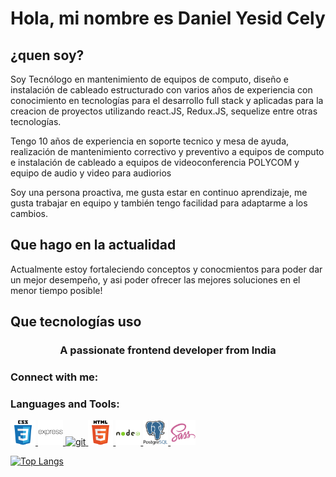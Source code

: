 <h1 align='left'> Hola, <span>mi nombre es Daniel Yesid Cely<span></h1>

  <h2>¿quen soy?</h2>
Soy Tecnólogo en mantenimiento de equipos de computo, diseño e instalación de cableado estructurado con varios años de experiencia con conocimiento en tecnologías
para el desarrollo full stack y aplicadas para la creacion de proyectos utilizando react.JS, Redux.JS, sequelize entre otras tecnologías.
  
  Tengo 10 años de experiencia en soporte tecnico y mesa de ayuda, realización de mantenimiento correctivo y preventivo a equipos de computo e instalación de cableado 
a equipos de videoconferencia POLYCOM y equipo de audio y video para audiorios
  
Soy una persona proactiva, me gusta estar en continuo aprendizaje, me gusta trabajar en equipo y también tengo facilidad para adaptarme a los cambios. 
  
  <h2>Que hago en la actualidad</h2>
  
   Actualmente estoy fortaleciendo conceptos y conocmientos para poder dar un mejor desempeño, y asi poder ofrecer las mejores soluciones en el menor tiempo posible!
  
  <h2>Que tecnologías uso</h2>
  
  <h3 align="center">A passionate frontend developer from India</h3>

<h3 align="left">Connect with me:</h3>
<p align="left">
</p>

<h3 align="left">Languages and Tools:</h3>
<p align="left"> <a href="https://www.w3schools.com/css/" target="_blank" rel="noreferrer"> <img src="https://raw.githubusercontent.com/devicons/devicon/master/icons/css3/css3-original-wordmark.svg" alt="css3" width="40" height="40"/> </a> <a href="https://expressjs.com" target="_blank" rel="noreferrer"> <img src="https://raw.githubusercontent.com/devicons/devicon/master/icons/express/express-original-wordmark.svg" alt="express" width="40" height="40"/> </a> <a href="https://git-scm.com/" target="_blank" rel="noreferrer"> <img src="https://www.vectorlogo.zone/logos/git-scm/git-scm-icon.svg" alt="git" width="40" height="40"/> </a> <a href="https://www.w3.org/html/" target="_blank" rel="noreferrer"> <img src="https://raw.githubusercontent.com/devicons/devicon/master/icons/html5/html5-original-wordmark.svg" alt="html5" width="40" height="40"/> </a> <a href="https://nodejs.org" target="_blank" rel="noreferrer"> <img src="https://raw.githubusercontent.com/devicons/devicon/master/icons/nodejs/nodejs-original-wordmark.svg" alt="nodejs" width="40" height="40"/> </a> <a href="https://www.postgresql.org" target="_blank" rel="noreferrer"> <img src="https://raw.githubusercontent.com/devicons/devicon/master/icons/postgresql/postgresql-original-wordmark.svg" alt="postgresql" width="40" height="40"/> </a> <a href="https://sass-lang.com" target="_blank" rel="noreferrer"> <img src="https://raw.githubusercontent.com/devicons/devicon/master/icons/sass/sass-original.svg" alt="sass" width="40" height="40"/> </a> <a href="http
  
  

![Dandy182 GitHub stats](https://github-readme-stats.vercel.app/api?username=Dandy182&theme=radical)

![Top Langs](https://github-readme-stats.vercel.app/api/top-langs/?username=Dandy182&bg_color=082032&hide_border=true&title_color=EEEEEE&text_color=EEEEEE&icon_color=ff006c&count_private=true)

<!---Dandy182/Dandy182 is a ✨ special ✨ repository because its `README.md` (this file) appears on your GitHub profile.
You can click the Preview link to take a look at your changes.
--->
